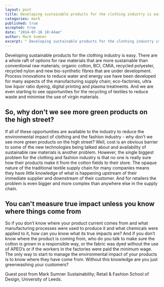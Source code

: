```yaml
---
layout: post
title: Developing sustainable products for the clothing industry is easy
categories: mark
published: true
accepted: true
date: "2014-07-16 10:44am"
author: Mark Sumner
excerpt: " Developing sustainable products for the clothing industry is easy. There are a whole raft of options for raw materials that are more sustainable that conventional raw materials; organic cotton, BCI, CMiA, recycled polyester, recycled nylon and new bio-synthetic fibres under development. Process innovations to reduce water and energy use have been developed for many aspect of the manufacturing sup0ply chain; eco-factories, ultra low liquor ratio dyeing, digital printing and plasma treatments. And we are even starting to see opportunities for the recycling of textiles to reduce waste and minimise the use of virgin materials."
---
```


Developing sustainable products for the clothing industry is easy. There are a whole raft of options for raw materials that are more sustainable than conventional raw materials; organic cotton, BCI, CMiA, recycled polyester, recycled nylon and new bio-synthetic fibres that are under development. Process innovations to reduce water and energy use have been developed for many aspects of the manufacturing supply chain; eco-factories, ultra low liquor ratio dyeing, digital printing and plasma treatments. And we are even starting to see opportunities for the recycling of textiles to reduce waste and minimise the use of virgin materials.

## So, why don't we see more green products on the high street?
If all of these opportunities are available to the industry to reduce the environmental impact of clothing and the fashion industry - why don’t we see more green products on the high street? Well, cost is an obvious barrier to some of the new technologies being talked about and availability of sustainable raw materials is another problem. However, the single biggest problem for the clothing and fashion industry is that no one is really sure how their products make it from the cotton fields to their store. The opaque nature of the traditional textile supply chain for many companies means they have little knowledge of what is happening upstream of their immediate supplier and downstream of their customer. And for retailers the problem is even bigger and more complex than anywhere else in the supply chain.

## You can't measure true impact unless you know where things come from
So if you don’t know where your product current comes from and what manufacturing processes were used to produce it and what chemicals were applied to it, how can you know what its true impacts are? And if you don’t know where the product is coming from, who do you talk to make sure the cotton is grown in a responsible way, or the fabric was dyed without the use of APEO’s or if the workers in the factories were paid the minimum wage.  The only way to start to manage the environmental impact of your products is to know where they have come from. Without this knowledge are you just greenwashing your customers? 

Guest post from Mark Sumner
Sustainability; Retail & Fashion
School of Design,
University of Leeds.